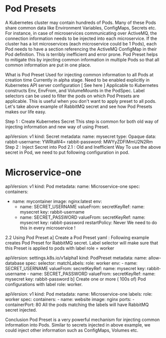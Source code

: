 # Pod Presets

A Kubernetes cluster may contain hundreds of Pods. Many of these Pods share common data like Environment Variables, ConfigMaps, Secrets etc. For instance, in case of microservices communicating over ActiveMQ, the connection information needs to be injected into each microservice. If the cluster has a lot microservices (each microservice could be 1 Pods), each Pod needs to have a section referencing the ActiveMQ ConfigMap in their Pod definition. This is terribly inefficient and error prone. Pod Preset helps to mitigate this by injecting common information in multiple Pods so that all common information are put in one place.


What is Pod Preset
Used for injecting common information to all Pods at creation time
Currently in alpha stage. Need to be enabled explicitly in Kubernetes API server configuration [ See here ]
Applicable to Kubernetes constructs Env, EnvFrom, and VolumeMounts in the PodSpec.
Label selectors can be used to filter the pods on which Pod Presets are applicable. This is useful when you don't want to apply preset to all pods.
Let's take above example of RabbitMQ secret and see how Pod Presets makes our life easy.

Step 1 : Create Kubernetes Secret
This step is common for both old way of injecting information and new way of using Preset.

apiVersion: v1
kind: Secret
metadata:
  name: mysecret
type: Opaque
data:
  rabbit-username: YWRtaW4=
  rabbit-password: MWYyZDFlMmU2N2Rm
Step 2 : Inject Secret into Pod
2.1 : Old and Inefficient Way
To use the above secret in Pod, we need to put following configuration in pod.

# Microservice-one
apiVersion: v1
kind: Pod
metadata:
  name: Microservice-one
spec:
  containers:
  - name: mycontainer
    image: nginx:latest
    env:
      - name: SECRET_USERNAME
        valueFrom:
          secretKeyRef:
            name: mysecret
            key: rabbit-username
      - name: SECRET_PASSWORD
        valueFrom:
          secretKeyRef:
            name: mysecret
            key: rabbit-password
  restartPolicy: Never
We need to do this in every microservice !

2.2 Using Pod Preset
a] Create a Pod Preset yaml : Following example creates Pod Preset for RabbitMQ secret. Label selector will make sure that this Preset is applied to pods with label role = worker

apiVersion: settings.k8s.io/v1alpha1
kind: PodPreset
metadata:
  name: allow-database
spec:
  selector:
    matchLabels:
      role: worker
  env:
     - name: SECRET_USERNAME
       valueFrom:
         secretKeyRef:
           name: mysecret
           key: rabbit-username
     - name: SECRET_PASSWORD
       valueFrom:
         secretKeyRef:
           name: mysecret
           key: rabbit-password
b] Create one or more ( 100s of) Pod configurations with label role: worker.

apiVersion: v1
kind: Pod
metadata:
  name: Microservice-one
  labels:
    role: worker
spec:
  containers:
    - name: website
      image: nginx
      ports:
        - containerPort: 80
All the pods matching the labels will have RabbitMQ secret injected.

Conclusion
Pod Preset is a very powerful mechanism for injecting common information into Pods. Similar to secrets injected in above example, we could inject other information such as ConfigMaps, Volumes etc.
